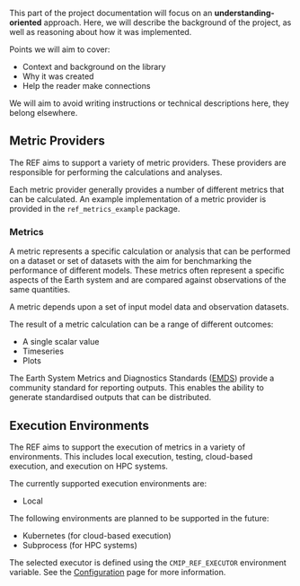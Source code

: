 This part of the project documentation
will focus on an **understanding-oriented** approach.
Here, we will describe the background of the project,
as well as reasoning about how it was implemented.

Points we will aim to cover:

- Context and background on the library
- Why it was created
- Help the reader make connections

We will aim to avoid writing instructions or technical descriptions here,
they belong elsewhere.

## Metric Providers

The REF aims to support a variety of metric providers.
These providers are responsible for performing the calculations and analyses.

Each metric provider generally provides a number of different metrics that can be calculated.
An example implementation of a metric provider is provided in the `ref_metrics_example` package.

### Metrics

A metric represents a specific calculation or analysis that can be performed on a dataset
or set of datasets with the aim for benchmarking the performance of different models.
These metrics often represent a specific aspects of the Earth system and are compared against
observations of the same quantities.

A metric depends upon a set of input model data and observation datasets.

The result of a metric calculation can be a range of different outcomes:

* A single scalar value
* Timeseries
* Plots

The Earth System Metrics and Diagnostics Standards
([EMDS](https://github.com/Earth-System-Diagnostics-Standards/EMDS))
provide a community standard for reporting outputs.
This enables the ability to generate standardised outputs that can be distributed.

## Execution Environments

The REF aims to support the execution of metrics in a variety of environments.
This includes local execution, testing, cloud-based execution, and execution on HPC systems.

The currently supported execution environments are:

* Local

The following environments are planned to be supported in the future:

* Kubernetes (for cloud-based execution)
* Subprocess (for HPC systems)

The selected executor is defined using the `CMIP_REF_EXECUTOR` environment variable.
See the [Configuration](configuration.md) page for more information.
